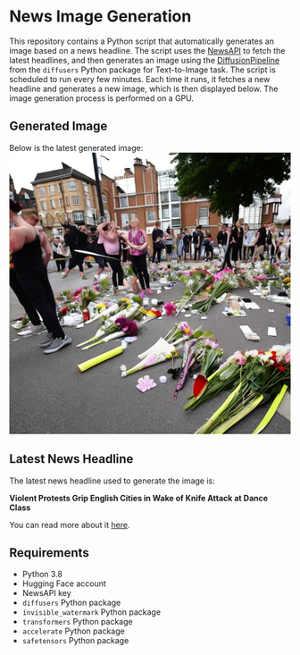 # News Image Generation
This repository contains a Python script that automatically generates an image based on a news headline. The script uses the [NewsAPI](https://newsapi.org/) to fetch the latest headlines, and then generates an image using the [DiffusionPipeline](https://github.com/huggingface/diffusers) from the `diffusers` Python package for Text-to-Image task.
The script is scheduled to run every few minutes. Each time it runs, it fetches a new headline and generates a new image, which is then displayed below. The image generation process is performed on a GPU.

## Generated Image
Below is the latest generated image:
![Generated Image](image.png)

## Latest News Headline
The latest news headline used to generate the image is:

**Violent Protests Grip English Cities in Wake of Knife Attack at Dance Class**

You can read more about it [here](https://news.google.com/rss/articles/CBMihwFBVV95cUxQeTZTaWdKNHJJZTBFaXg2T3pQZ1d4cVAtSFNPLUJ5bTE1OTl6TGVIRGNyRnlOcGVUWDNhZTk5TkQ3WDB1ejF0Qmt6LThFRTA5TEV4UXE4Y25UX2ExRjg5YldmdGZjUHZZRW9remgxVUF4Wml0aS1xbU1mVDA2OHo2WkFjTGZYQzg?oc=5).

## Requirements
- Python 3.8
- Hugging Face account
- NewsAPI key
- `diffusers` Python package
- `invisible_watermark` Python package
- `transformers` Python package
- `accelerate` Python package
- `safetensors` Python package

